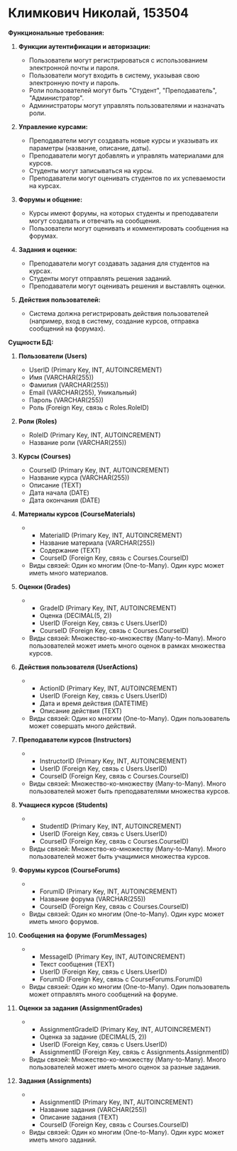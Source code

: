 # Климкович Николай, 153504

**Функциональные требования:**

1. **Функции аутентификации и авторизации:**
   - Пользователи могут регистрироваться с использованием электронной почты и пароля.
   - Пользователи могут входить в систему, указывая свою электронную почту и пароль.
   - Роли пользователей могут быть "Студент", "Преподаватель", "Администратор".
   - Администраторы могут управлять пользователями и назначать роли.

2. **Управление курсами:**
   - Преподаватели могут создавать новые курсы и указывать их параметры (название, описание, даты).
   - Преподаватели могут добавлять и управлять материалами для курсов.
   - Студенты могут записываться на курсы.
   - Преподаватели могут оценивать студентов по их успеваемости на курсах.

3. **Форумы и общение:**
   - Курсы имеют форумы, на которых студенты и преподаватели могут создавать и отвечать на сообщения.
   - Пользователи могут оценивать и комментировать сообщения на форумах.

4. **Задания и оценки:**
   - Преподаватели могут создавать задания для студентов на курсах.
   - Студенты могут отправлять решения заданий.
   - Преподаватели могут оценивать решения и выставлять оценки.

5. **Действия пользователей:**
   - Система должна регистрировать действия пользователей (например, вход в систему, создание курсов, отправка сообщений на форумах).

**Сущности БД:**

1. **Пользователи (Users)**
   - UserID (Primary Key, INT, AUTOINCREMENT)
   - Имя (VARCHAR(255))
   - Фамилия (VARCHAR(255))
   - Email (VARCHAR(255), Уникальный)
   - Пароль (VARCHAR(255))
   - Роль (Foreign Key, связь с Roles.RoleID)

2. **Роли (Roles)**
   - RoleID (Primary Key, INT, AUTOINCREMENT)
   - Название роли (VARCHAR(255))

3. **Курсы (Courses)**
   - CourseID (Primary Key, INT, AUTOINCREMENT)
   - Название курса (VARCHAR(255))
   - Описание (TEXT)
   - Дата начала (DATE)
   - Дата окончания (DATE)

4. **Материалы курсов (CourseMaterials)**
   - - MaterialID (Primary Key, INT, AUTOINCREMENT)
     - Название материала (VARCHAR(255))
     - Содержание (TEXT)
     - CourseID (Foreign Key, связь с Courses.CourseID)
   - Виды связей: Один ко многим (One-to-Many). Один курс может иметь много материалов.

5. **Оценки (Grades)**
   - - GradeID (Primary Key, INT, AUTOINCREMENT)
     - Оценка (DECIMAL(5, 2))
     - UserID (Foreign Key, связь с Users.UserID)
     - CourseID (Foreign Key, связь с Courses.CourseID)
   - Виды связей: Множество-ко-множеству (Many-to-Many). Много пользователей может иметь много оценок в рамках множества курсов.

6. **Действия пользователя (UserActions)**
   - - ActionID (Primary Key, INT, AUTOINCREMENT)
     - UserID (Foreign Key, связь с Users.UserID)
     - Дата и время действия (DATETIME)
     - Описание действия (TEXT)
   - Виды связей: Один ко многим (One-to-Many). Один пользователь может совершать много действий.

7. **Преподаватели курсов (Instructors)**
   - - InstructorID (Primary Key, INT, AUTOINCREMENT)
     - UserID (Foreign Key, связь с Users.UserID)
     - CourseID (Foreign Key, связь с Courses.CourseID)
   - Виды связей: Множество-ко-множеству (Many-to-Many). Много пользователей может быть преподавателями множества курсов.

8. **Учащиеся курсов (Students)**
   - - StudentID (Primary Key, INT, AUTOINCREMENT)
     - UserID (Foreign Key, связь с Users.UserID)
     - CourseID (Foreign Key, связь с Courses.CourseID)
   - Виды связей: Множество-ко-множеству (Many-to-Many). Много пользователей может быть учащимися множества курсов.

9. **Форумы курсов (CourseForums)**
   - - ForumID (Primary Key, INT, AUTOINCREMENT)
     - Название форума (VARCHAR(255))
     - CourseID (Foreign Key, связь с Courses.CourseID)
   - Виды связей: Один ко многим (One-to-Many). Один курс может иметь много форумов.

10. **Сообщения на форуме (ForumMessages)**
    - - MessageID (Primary Key, INT, AUTOINCREMENT)
      - Текст сообщения (TEXT)
      - UserID (Foreign Key, связь с Users.UserID)
      - ForumID (Foreign Key, связь с CourseForums.ForumID)
    - Виды связей: Один ко многим (One-to-Many). Один пользователь может отправлять много сообщений на форуме.

11. **Оценки за задания (AssignmentGrades)**
    - - AssignmentGradeID (Primary Key, INT, AUTOINCREMENT)
      - Оценка за задание (DECIMAL(5, 2))
      - UserID (Foreign Key, связь с Users.UserID)
      - AssignmentID (Foreign Key, связь с Assignments.AssignmentID)
    - Виды связей: Множество-ко-множеству (Many-to-Many). Много пользователей может иметь много оценок за разные задания.

12. **Задания (Assignments)**
    - - AssignmentID (Primary Key, INT, AUTOINCREMENT)
      - Название задания (VARCHAR(255))
      - Описание задания (TEXT)
      - CourseID (Foreign Key, связь с Courses.CourseID)
    - Виды связей: Один ко многим (One-to-Many). Один курс может иметь много заданий.
